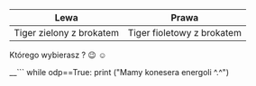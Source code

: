 |Lewa|Prawa|
|:---:|:---:|
|Tiger zielony z brokatem|Tiger fioletowy z brokatem|</br>

Którego wybierasz ? :wink: :relaxed:

__```
while odp==True:
  print ("Mamy konesera energoli ^.^")
```__
